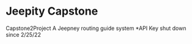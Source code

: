 # Jeepity Capstone
 Capstone2Project
A Jeepney routing guide system 
*API Key shut down since 2/25/22 
